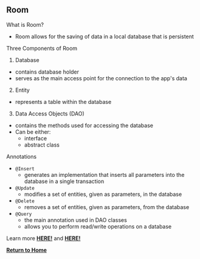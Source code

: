 ## Room

What is Room?
- Room allows for the saving of data in a local database that is persistent

Three Components of Room  
1. Database
  - contains database holder
  - serves as the main access point for the connection to the app's data

2. Entity
  - represents a table within the database

3. Data Access Objects (DAO)
  - contains the methods used for accessing the database
  - Can be either:
    - interface
    - abstract class

Annotations
  - `@Insert`
    - generates an implementation that inserts all parameters into the database in a single transaction
  - `@Update`
    - modifies a set of entities, given as parameters, in the database  
  - `@Delete`
    - removes a set of entities, given as parameters, from the database
  - `@Query`
    - the main annotation used in DAO classes
    - allows you to perform read/write operations on a database


Learn more [**HERE!**](https://developer.android.com/training/data-storage/room) and [**HERE!**](https://developer.android.com/training/data-storage/room/accessing-data#java)


[**Return to Home**](README.md)